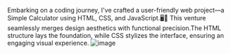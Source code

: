 
Embarking on a coding journey, I've crafted a user-friendly web project—a Simple Calculator using HTML, CSS, and JavaScript.🖥️🔢 This venture seamlessly merges design aesthetics with functional precision.The HTML structure lays the foundation, while CSS stylizes the interface, ensuring an engaging visual experience.
<img alt="image" src="https://github.com/naitikjpatel/calculator/assets/120157810/8586a6d1-a8bb-41cd-9dc1-01a326057be4">
